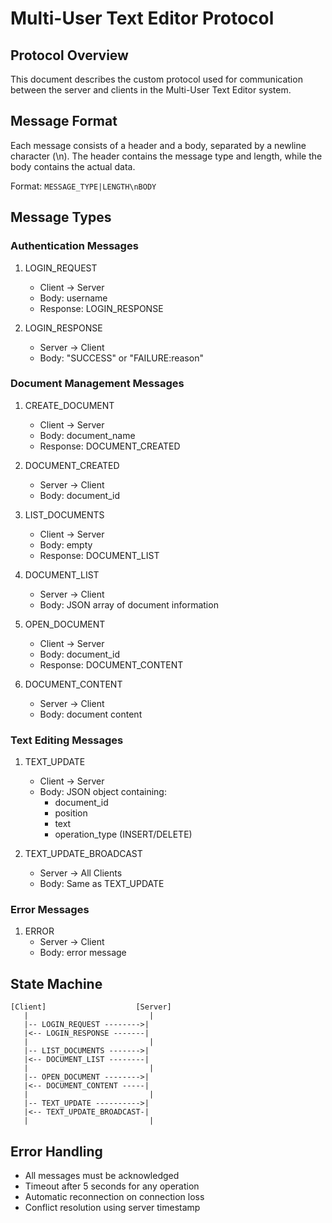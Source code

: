 # Multi-User Text Editor Protocol

## Protocol Overview
This document describes the custom protocol used for communication between the server and clients in the Multi-User Text Editor system.

## Message Format
Each message consists of a header and a body, separated by a newline character (\n).
The header contains the message type and length, while the body contains the actual data.

Format: `MESSAGE_TYPE|LENGTH\nBODY`

## Message Types

### Authentication Messages
1. LOGIN_REQUEST
   - Client -> Server
   - Body: username
   - Response: LOGIN_RESPONSE

2. LOGIN_RESPONSE
   - Server -> Client
   - Body: "SUCCESS" or "FAILURE:reason"

### Document Management Messages
1. CREATE_DOCUMENT
   - Client -> Server
   - Body: document_name
   - Response: DOCUMENT_CREATED

2. DOCUMENT_CREATED
   - Server -> Client
   - Body: document_id

3. LIST_DOCUMENTS
   - Client -> Server
   - Body: empty
   - Response: DOCUMENT_LIST

4. DOCUMENT_LIST
   - Server -> Client
   - Body: JSON array of document information

5. OPEN_DOCUMENT
   - Client -> Server
   - Body: document_id
   - Response: DOCUMENT_CONTENT

6. DOCUMENT_CONTENT
   - Server -> Client
   - Body: document content

### Text Editing Messages
1. TEXT_UPDATE
   - Client -> Server
   - Body: JSON object containing:
     - document_id
     - position
     - text
     - operation_type (INSERT/DELETE)

2. TEXT_UPDATE_BROADCAST
   - Server -> All Clients
   - Body: Same as TEXT_UPDATE

### Error Messages
1. ERROR
   - Server -> Client
   - Body: error message

## State Machine
```
[Client]                    [Server]
   |                           |
   |-- LOGIN_REQUEST -------->|
   |<-- LOGIN_RESPONSE -------|
   |                           |
   |-- LIST_DOCUMENTS ------->|
   |<-- DOCUMENT_LIST --------|
   |                           |
   |-- OPEN_DOCUMENT -------->|
   |<-- DOCUMENT_CONTENT -----|
   |                           |
   |-- TEXT_UPDATE ---------->|
   |<-- TEXT_UPDATE_BROADCAST-|
   |                           |
```

## Error Handling
- All messages must be acknowledged
- Timeout after 5 seconds for any operation
- Automatic reconnection on connection loss
- Conflict resolution using server timestamp 